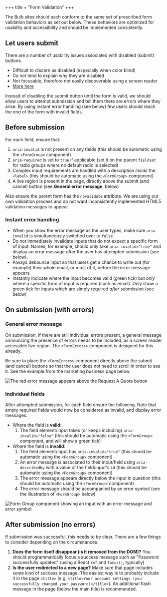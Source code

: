 +++
title = "Form Validation"
+++

The Bulb sites should each conform to the same set of prescribed form validation behaviors as set out below. These behaviors are optimized for usability and accessibility and should be implemented consistently.

## Let users submit

There are a number of usability issues associated with disabled (submit) buttons.

* Difficult to discern as disabled (especially when color blind)
* Do not tend to explain why they are disabled
* Not focusable, therefore not easily discoverable using a screen reader
* [More here](https://axesslab.com/disabled-buttons-suck/)

Instead of disabling the submit button until the form is valid, we should allow users to attempt submission and tell them there are errors where they arise. By using instant error handling (see below) few users should reach the end of the form with invalid fields.

## Before submission

For each field, ensure that:

1. `aria-invalid` is not present on any fields (this should be automatic using the `<FormGroup>` component)
2. `aria-required` is set to `true` if applicable (set it on the parent `fieldset` for radio groups where no default radio is selected)
3. Complex input requirements are handled with a description _inside_ the `<label>` (this should be automatic using the `<FormGroup>` component)
4. A live region is present in the page, directly above the submit (and cancel) button (see **General error message**, below)

Also ensure the parent form has the `novalidate` attribute. We are using our own validation process and do not want inconsistently implemented HTML5 validation messages to appear.

### Instant error handling

* When you show the error message as the user types, make sure `aria-invalid` is simultaneously switched over to `false`.
* Do not immediately invalidate inputs that do not expect a specific form of input. Names, for example, should only take `aria-invalid="true"` and display an error message _after_ the user has attempted submission (see below).
* Always debounce input so that users get a chance to write out (for example) their whole email, or most of it, before the error message appears.
* Instantly indicate where the input becomes valid (green tick) but _only_ where a specific form of input is required (such as email). Only show a green tick for inputs which are simply required _after_ submission (see below)

## On submission (with errors)

### General error message

On submission, if there are still individual errors present, a general message announcing the presence of errors needs to be included, as a screen reader accessible live region. The `<FormErrors>` component is designed for this already.

Be sure to place the `<FormErrors>` component directly above the submit (and cancel) buttons so that the user does not need to scroll in order to see it. See the example from the marketing business page below.

![The red error message appears above the Request A Quote button](/images/general-error.png)

### Individual fields

After attempted submission, for each field ensure the following. Note that empty required fields would now be considered as invalid, and display error messages.

* Where the field is **valid**:
    1. The field element/input takes (or keeps including) `aria-invalid="false"` (this should be automatic using the `<FormGroup>` component, and will show a green tick)
* Where the field is **invalid**:
    1. The field element/input has `aria-invalid="true"` (this should be automatic using the `<FormGroup>` component)
    2. An error message is associated to their input/field using `aria-describedby` with a value of the field/input's `id` (this should be automatic using the `<FormGroup>` component)
    3. The error message appears directly below the input in question (this should be automatic using the `<FormGroup>` component)
    4. The error message should be accompanied by an error symbol (see the illustration of `<FormGroup>` below)

![Form Group component showing an input with an error message and error symbol](/images/form_group_error.png)

## After submission (no errors)

If submission was successful, this needs to be clear. There are a few things to consider depending on the circumstances.

1. **Does the form itself disappear (is it removed from the DOM)?** You should programmatically focus a success message such as "Password successfully updated" (using a React `ref` and `focus()`, typically)
2. **Is the user redirected to a new page?** Make sure that page includes some kind of success message. The easiest way is to probably include it in the page `<title>` (e.g. `<title>Your account settings (you successfully changed your password)</title>`). An additional flash message in the page (below the main title) is recommended.
